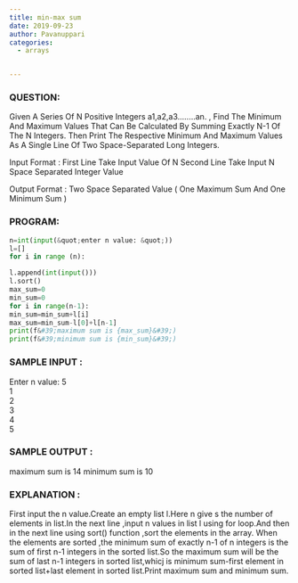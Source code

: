 ```yaml
---
title: min-max sum
date: 2019-09-23
author: Pavanuppari
categories:
  - arrays


---
```




### QUESTION:
Given A Series Of N Positive Integers a1,a2,a3........an. ,
Find The Minimum And Maximum Values That Can Be
Calculated By Summing Exactly N-1 Of The N Integers.
Then Print The Respective Minimum And Maximum
Values As A Single Line Of Two Space-Separated Long
Integers.

Input Format : First Line Take Input Value Of N
Second Line Take Input N Space Separated Integer Value

Output Format : Two Space Separated Value ( One
Maximum Sum And One Minimum Sum )

### PROGRAM:
```python
n=int(input(&quot;enter n value: &quot;))
l=[]
for i in range (n):

l.append(int(input()))
l.sort()
max_sum=0
min_sum=0
for i in range(n-1):
min_sum=min_sum+l[i]
max_sum=min_sum-l[0]+l[n-1]
print(f&#39;maximum sum is {max_sum}&#39;)
print(f&#39;minimum sum is {min_sum}&#39;)
```

### SAMPLE INPUT :
Enter n value: 5<br />
1<br />
2<br />
3<br />
4<br />
5

### SAMPLE OUTPUT :
maximum sum is 14
minimum sum is 10

### EXPLANATION :
First input the n value.Create an empty list l.Here n give s
the number of elements in list.In the next line ,input n
values in list l using for loop.And then in the next line
using sort() function ,sort the elements in the array.
When the elements are sorted ,the minimum sum of
exactly n-1 of n integers is the sum of first n-1 integers in
the sorted list.So the maximum sum will be the sum of
last n-1 integers in sorted list,whicj is minimum sum-first
element in sorted list+last element in sorted list.Print
maximum sum and minimum sum.